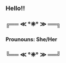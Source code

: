 ### Hello!!
<h3> ╔══ ≪ °❈° ≫ ══╗ <h3>
  
  <h4> Prounouns: She/Her <h4>

<h3> ╚══ ≪ °❈° ≫ ══╝ <h3>
             

<!--
**ashley-monaghan/ashley-monaghan** is a ✨ _special_ ✨ repository because its `README.md` (this file) appears on your GitHub profile.

Here are some ideas to get you started:

- 🔭 I’m currently working on ...
- 🌱 I’m currently learning ...
- 👯 I’m looking to collaborate on ...
- 🤔 I’m looking for help with ...
- 💬 Ask me about ...
- 📫 How to reach me: ...
- 😄 Pronouns: ...
- ⚡ Fun fact: ...
-->
